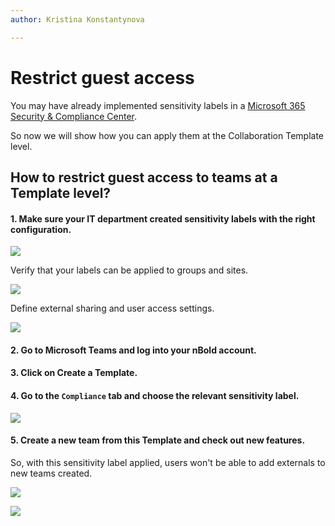 ```yaml
---
author: Kristina Konstantynova

---
```

# Restrict guest access

You may have already implemented sensitivity labels in a [Microsoft 365 Security & Compliance Center](https://protection.office.com/homepage).

So now we will show how you can apply them at the Collaboration Template level.

## How to restrict guest access to teams at a Template level?

#### 1. Make sure your IT department created sensitivity labels with the right configuration.

![](/media/screenshot-2022-01-27-at-10-17-53.png)

Verify that your labels can be applied to groups and sites.

![](/media/screenshot-2022-01-27-at-10-25-02.png)

Define external sharing and user access settings.

![](/media/screenshot-2022-01-27-at-10-22-51.png)

#### 2. Go to Microsoft Teams and log into your **nBold account**.

#### 3. Click on Create a Template.

#### 4. Go to the `Compliance` tab and choose the relevant sensitivity label.

![](/media/gif-restrict-guest-access.gif)

#### 5. Create a **new team** **from this Template** and check out new features.

So, with this sensitivity label applied, users won't be able to add externals to new teams created.

![](/media/screenshot-2022-02-02-at-19-28-38.png)

![](/media/screenshot-2022-02-02-at-19-14-35.png)